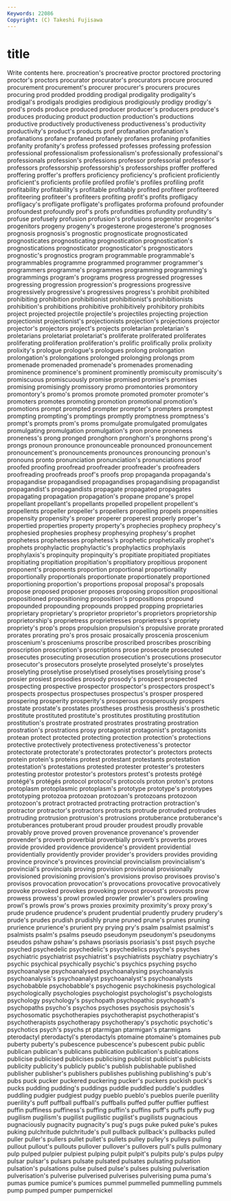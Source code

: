 ```yaml
---
Keywords: 22086 
Copyright: (C) Takeshi Fujisawa
---
```


# title

Write contents here.
procreation's procreative proctor proctored proctoring proctor's proctors procurator
procurator's procurators procure procured procurement procurement's procurer procurer's procurers procures
procuring prod prodded prodding prodigal prodigality prodigality's prodigal's prodigals prodigies
prodigious prodigiously prodigy prodigy's prod's prods produce produced producer producer's
producers produce's produces producing product production production's productions productive productively
productiveness productiveness's productivity productivity's product's products prof profanation profanation's profanations
profane profaned profanely profanes profaning profanities profanity profanity's profess professed
professes professing profession professional professionalism professionalism's professionally professional's professionals profession's
professions professor professorial professor's professors professorship professorship's professorships proffer proffered
proffering proffer's proffers proficiency proficiency's proficient proficiently proficient's proficients profile
profiled profile's profiles profiling profit profitability profitability's profitable profitably profited
profiteer profiteered profiteering profiteer's profiteers profiting profit's profits profligacy profligacy's
profligate profligate's profligates proforma profound profounder profoundest profoundly prof's profs
profundities profundity profundity's profuse profusely profusion profusion's profusions progenitor progenitor's
progenitors progeny progeny's progesterone progesterone's prognoses prognosis prognosis's prognostic prognosticate
prognosticated prognosticates prognosticating prognostication prognostication's prognostications prognosticator prognosticator's prognosticators prognostic's
prognostics program programmable programmable's programmables programme programmed programmer programmer's programmers
programme's programmes programming programming's programmings program's programs progress progressed progresses
progressing progression progression's progressions progressive progressively progressive's progressives progress's prohibit
prohibited prohibiting prohibition prohibitionist prohibitionist's prohibitionists prohibition's prohibitions prohibitive prohibitively
prohibitory prohibits project projected projectile projectile's projectiles projecting projection projectionist
projectionist's projectionists projection's projections projector projector's projectors project's projects proletarian
proletarian's proletarians proletariat proletariat's proliferate proliferated proliferates proliferating proliferation proliferation's
prolific prolifically prolix prolixity prolixity's prologue prologue's prologues prolong prolongation
prolongation's prolongations prolonged prolonging prolongs prom promenade promenaded promenade's promenades
promenading prominence prominence's prominent prominently promiscuity promiscuity's promiscuous promiscuously promise
promised promise's promises promising promisingly promissory promo promontories promontory promontory's
promo's promos promote promoted promoter promoter's promoters promotes promoting promotion
promotional promotion's promotions prompt prompted prompter prompter's prompters promptest prompting
prompting's promptings promptly promptness promptness's prompt's prompts prom's proms promulgate
promulgated promulgates promulgating promulgation promulgation's pron prone proneness proneness's prong
pronged pronghorn pronghorn's pronghorns prong's prongs pronoun pronounce pronounceable pronounced
pronouncement pronouncement's pronouncements pronounces pronouncing pronoun's pronouns pronto pronunciation pronunciation's
pronunciations proof proofed proofing proofread proofreader proofreader's proofreaders proofreading proofreads
proof's proofs prop propaganda propaganda's propagandise propagandised propagandises propagandising propagandist
propagandist's propagandists propagate propagated propagates propagating propagation propagation's propane propane's
propel propellant propellant's propellants propelled propellent propellent's propellents propeller propeller's
propellers propelling propels propensities propensity propensity's proper properer properest properly
proper's propertied properties property property's prophecies prophecy prophecy's prophesied prophesies
prophesy prophesying prophesy's prophet prophetess prophetesses prophetess's prophetic prophetically prophet's
prophets prophylactic prophylactic's prophylactics prophylaxis prophylaxis's propinquity propinquity's propitiate propitiated
propitiates propitiating propitiation propitiation's propitiatory propitious proponent proponent's proponents proportion
proportional proportionality proportionally proportionals proportionate proportionately proportioned proportioning proportion's proportions
proposal proposal's proposals propose proposed proposer proposes proposing proposition propositional
propositioned propositioning proposition's propositions propound propounded propounding propounds propped propping
proprietaries proprietary proprietary's proprietor proprietor's proprietors proprietorship proprietorship's proprietress proprietresses
proprietress's propriety propriety's prop's props propulsion propulsion's propulsive prorate prorated
prorates prorating pro's pros prosaic prosaically proscenia proscenium proscenium's prosceniums
proscribe proscribed proscribes proscribing proscription proscription's proscriptions prose prosecute prosecuted
prosecutes prosecuting prosecution prosecution's prosecutions prosecutor prosecutor's prosecutors proselyte proselyted
proselyte's proselytes proselyting proselytise proselytised proselytises proselytising prose's prosier prosiest
prosodies prosody prosody's prospect prospected prospecting prospective prospector prospector's prospectors
prospect's prospects prospectus prospectuses prospectus's prosper prospered prospering prosperity prosperity's
prosperous prosperously prospers prostate prostate's prostates prostheses prosthesis prosthesis's prosthetic
prostitute prostituted prostitute's prostitutes prostituting prostitution prostitution's prostrate prostrated prostrates
prostrating prostration prostration's prostrations prosy protagonist protagonist's protagonists protean protect
protected protecting protection protection's protections protective protectively protectiveness protectiveness's protector
protectorate protectorate's protectorates protector's protectors protects protein protein's proteins protest
protestant protestants protestation protestation's protestations protested protester protester's protesters protesting
protestor protestor's protestors protest's protests protégé protégé's protégés protocol protocol's
protocols proton proton's protons protoplasm protoplasmic protoplasm's prototype prototype's prototypes
prototyping protozoa protozoan protozoan's protozoans protozoon protozoon's protract protracted protracting
protraction protraction's protractor protractor's protractors protracts protrude protruded protrudes protruding
protrusion protrusion's protrusions protuberance protuberance's protuberances protuberant proud prouder proudest
proudly provable provably prove proved proven provenance provenance's provender provender's
proverb proverbial proverbially proverb's proverbs proves provide provided providence providence's
provident providential providentially providently provider provider's providers provides providing province
province's provinces provincial provincialism provincialism's provincial's provincials proving provision provisional
provisionally provisioned provisioning provision's provisions proviso provisoes proviso's provisos provocation
provocation's provocations provocative provocatively provoke provoked provokes provoking provost provost's
provosts prow prowess prowess's prowl prowled prowler prowler's prowlers prowling
prowl's prowls prow's prows proxies proximity proximity's proxy proxy's prude
prudence prudence's prudent prudential prudently prudery prudery's prude's prudes prudish
prudishly prune pruned prune's prunes pruning prurience prurience's prurient pry
prying pry's psalm psalmist psalmist's psalmists psalm's psalms pseudo pseudonym
pseudonym's pseudonyms pseudos pshaw pshaw's pshaws psoriasis psoriasis's psst psych
psyche psyched psychedelic psychedelic's psychedelics psyche's psyches psychiatric psychiatrist psychiatrist's
psychiatrists psychiatry psychiatry's psychic psychical psychically psychic's psychics psyching psycho
psychoanalyse psychoanalysed psychoanalysing psychoanalysis psychoanalysis's psychoanalyst psychoanalyst's psychoanalysts psychobabble psychobabble's
psychogenic psychokinesis psychological psychologically psychologies psychologist psychologist's psychologists psychology psychology's
psychopath psychopathic psychopath's psychopaths psycho's psychos psychoses psychosis psychosis's psychosomatic
psychotherapies psychotherapist psychotherapist's psychotherapists psychotherapy psychotherapy's psychotic psychotic's psychotics psych's
psychs pt ptarmigan ptarmigan's ptarmigans pterodactyl pterodactyl's pterodactyls ptomaine ptomaine's
ptomaines pub puberty puberty's pubescence pubescence's pubescent pubic public publican
publican's publicans publication publication's publications publicise publicised publicises publicising publicist
publicist's publicists publicity publicity's publicly public's publish publishable published publisher
publisher's publishers publishes publishing publishing's pub's pubs puck pucker puckered
puckering pucker's puckers puckish puck's pucks pudding pudding's puddings puddle
puddled puddle's puddles puddling pudgier pudgiest pudgy pueblo pueblo's pueblos
puerile puerility puerility's puff puffball puffball's puffballs puffed puffer puffier
puffiest puffin puffiness puffiness's puffing puffin's puffins puff's puffs puffy
pug pugilism pugilism's pugilist pugilistic pugilist's pugilists pugnacious pugnaciously pugnacity
pugnacity's pug's pugs puke puked puke's pukes puking pulchritude pulchritude's
pull pullback pullback's pullbacks pulled puller puller's pullers pullet pullet's
pullets pulley pulley's pulleys pulling pullout pullout's pullouts pullover pullover's
pullovers pull's pulls pulmonary pulp pulped pulpier pulpiest pulping pulpit
pulpit's pulpits pulp's pulps pulpy pulsar pulsar's pulsars pulsate pulsated
pulsates pulsating pulsation pulsation's pulsations pulse pulsed pulse's pulses pulsing
pulverisation pulverisation's pulverise pulverised pulverises pulverising puma puma's pumas pumice
pumice's pumices pummel pummelled pummelling pummels pump pumped pumper pumpernickel
